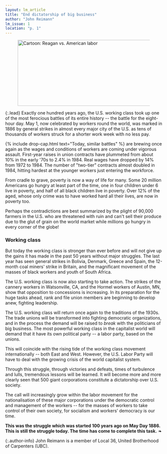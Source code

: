 ```yaml
---
layout: lm_article
title: "End dictatorship of big business"
author: "John Reimann"
lm_issue: 1
location: "p. 1" 
---
```


<figure>
  <img alt="Cartoon: Reagan vs. American labor" src="cartoon.jpg" width="580" height="211">
</figure>

{:.lead}
Exactly one hundred years ago, the U.S. working class took up one of the most ferocious battles of its entire history --
the battle for the eight-hour day. May 1, now celebrated by workers round the world,
was marked in 1886 by general strikes in almost every major city of the U.S.
as tens of thousands of workers struck for a shorter work week with no less pay.

{% include drop-cap.html text="Today, similar battles" %}
are brewing once again as the wages and conditions of workers are coming under vigorous assault.
First-year raises in union contracts have plummeted from about 10% in the early '70s to 2.4% in 1984.
Real wages have dropped by 14% from 1972 to 1984.
The number of "two-tier" contracts almost doubled in 1984,
hitting hardest at the younger workers just entering the workforce.

From cradle to grave, poverty
is now a way of life for many.
Some 20 million Americans go
hungry at least part of the time,
one in four children under 6 live
in poverty, and half of all black
children live in poverty. Over
12% of the aged, whose only
crime was to have worked hard
all their lives, are now in poverty too.

Perhaps the contradictions are
best summarized by the plight of
90,000 farmers in the U.S. who
are threatened with ruin and
can't sell their produce due to the
glut of grain on the world market
while millions go hungry in
every corner of the globe!

### Working class

But today the working class is
stronger than ever before and
will not give up the gains it has
made in the past 50 years
without major struggles. The
last year has seen general
strikes in Bolivia, Denmark,
Greece and Spain, the 12-month
coal miners' strike in Britain,
and the magnificant movement
of the masses of black workers
and youth of South Africa.

The U.S. working class is now
also starting to take action. The
strikes of the cannery workers in
Watsonville, CA, and the
Hormel workers of Austin, MN,
show that opposition to concessions is increasing. In its
preparation for the huge tasks
ahead, rank and file union
members are beginning to
develop anew, fighting
leadership.

The U.S. working class will
return once again to the traditions of the 1930s. The trade
unions will be transformed into
fighting democratic organizations, and in the process the demand
will be raised to *break*
with the politicians of big
business. The most powerful
working class in the capitalist
world will demand that it have
its own political party -- a labor
party, based on the unions.

This will coincide with the rising tide of the working class
movement internationally --
both East and West. However,
the U.S. Labor Party will have
to deal with the growing crisis of
the world capitalist system.

Through this struggle, through victories and defeats, times of turbulence and lulls, tremendous lessons will be learned.
It will become more and more clearly seen that 500 giant corporations constitute a dictatorship over U.S. society.

The call will increasingly grow
within the labor movement for
the nationalisation of these major corporations under the
democratic control and management of the workers -- for the
masses of workers to take control
of their own society, for socialism
and workers’ democracy is our
time.

**This was the struggle which was started 100 years ago on May Day 1886.
This is still the struggle today. The time has come to complete this task.**&nbsp;❧

{:.author-info}
John Reimann is a member of Local 36, United Brotherhood of Carpenters (<abbr>UBC</abbr>). 